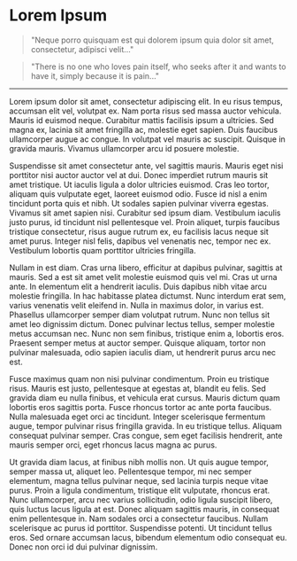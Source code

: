 # Lorem Ipsum

> "Neque porro quisquam est qui dolorem ipsum quia dolor sit amet, consectetur, adipisci velit..."

> "There is no one who loves pain itself, who seeks after it and wants to have it, simply because it is pain..."

---

Lorem ipsum dolor sit amet, consectetur adipiscing elit. In eu risus tempus, accumsan elit vel, volutpat ex. Nam porta risus sed massa auctor vehicula. Mauris id euismod neque. Curabitur mattis facilisis ipsum a ultricies. Sed magna ex, lacinia sit amet fringilla ac, molestie eget sapien. Duis faucibus ullamcorper augue ac congue. In volutpat vel mauris ac suscipit. Quisque in gravida mauris. Vivamus ullamcorper arcu id posuere molestie.

Suspendisse sit amet consectetur ante, vel sagittis mauris. Mauris eget nisi porttitor nisi auctor auctor vel at dui. Donec imperdiet rutrum mauris sit amet tristique. Ut iaculis ligula a dolor ultricies euismod. Cras leo tortor, aliquam quis vulputate eget, laoreet euismod odio. Fusce id nisl a enim tincidunt porta quis et nibh. Ut sodales sapien pulvinar viverra egestas. Vivamus sit amet sapien nisi. Curabitur sed ipsum diam. Vestibulum iaculis justo purus, id tincidunt nisl pellentesque vel. Proin aliquet, turpis faucibus tristique consectetur, risus augue rutrum ex, eu facilisis lacus neque sit amet purus. Integer nisl felis, dapibus vel venenatis nec, tempor nec ex. Vestibulum lobortis quam porttitor ultricies fringilla.

Nullam in est diam. Cras urna libero, efficitur at dapibus pulvinar, sagittis at mauris. Sed a est sit amet velit molestie euismod quis vel mi. Cras ut urna ante. In elementum elit a hendrerit iaculis. Duis dapibus nibh vitae arcu molestie fringilla. In hac habitasse platea dictumst. Nunc interdum erat sem, varius venenatis velit eleifend in. Nulla in maximus dolor, in varius est. Phasellus ullamcorper semper diam volutpat rutrum. Nunc non tellus sit amet leo dignissim dictum. Donec pulvinar lectus tellus, semper molestie metus accumsan nec. Nunc non sem finibus, tristique enim a, lobortis eros. Praesent semper metus at auctor semper. Quisque aliquam, tortor non pulvinar malesuada, odio sapien iaculis diam, ut hendrerit purus arcu nec est.

Fusce maximus quam non nisi pulvinar condimentum. Proin eu tristique risus. Mauris est justo, pellentesque at egestas at, blandit eu felis. Sed gravida diam eu nulla finibus, et vehicula erat cursus. Mauris dictum quam lobortis eros sagittis porta. Fusce rhoncus tortor ac ante porta faucibus. Nulla malesuada eget orci ac tincidunt. Integer scelerisque fermentum augue, tempor pulvinar risus fringilla gravida. In eu tristique tellus. Aliquam consequat pulvinar semper. Cras congue, sem eget facilisis hendrerit, ante mauris semper orci, eget rhoncus lacus magna ac purus.

Ut gravida diam lacus, at finibus nibh mollis non. Ut quis augue tempor, semper massa ut, aliquet leo. Pellentesque tempor, mi nec semper elementum, magna tellus pulvinar neque, sed lacinia turpis neque vitae purus. Proin a ligula condimentum, tristique elit vulputate, rhoncus erat. Nunc ullamcorper, arcu nec varius sollicitudin, odio ligula suscipit libero, quis luctus lacus ligula at est. Donec aliquam sagittis mauris, in consequat enim pellentesque in. Nam sodales orci a consectetur faucibus. Nullam scelerisque ac purus id porttitor. Suspendisse potenti. Ut tincidunt tellus eros. Sed ornare accumsan lacus, bibendum elementum odio consequat eu. Donec non orci id dui pulvinar dignissim.